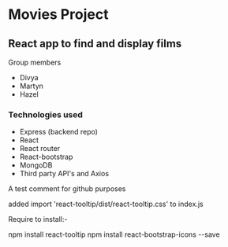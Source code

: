 # Movies Project

## React app to find and display films

Group members

- Divya
- Martyn
- Hazel

### Technologies used

- Express (backend repo)
- React
- React router
- React-bootstrap
- MongoDB
- Third party API's and Axios

A test comment for github purposes

added import 'react-tooltip/dist/react-tooltip.css' to index.js

Require to install:-

npm install react-tooltip
npm install react-bootstrap-icons --save
